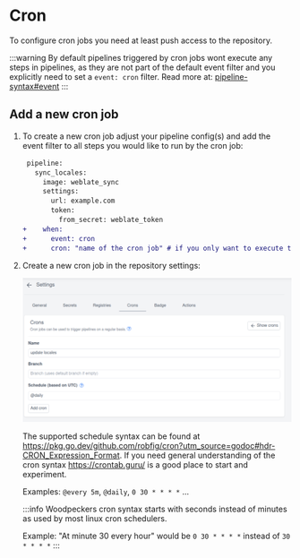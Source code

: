 # Cron

To configure cron jobs you need at least push access to the repository.

:::warning
By default pipelines triggered by cron jobs wont execute any steps in pipelines, as they are not part of the default event filter and you explicitly need to set a `event: cron` filter.
Read more at: [pipeline-syntax#event](./20-pipeline-syntax.md#event)
:::

## Add a new cron job

1. To create a new cron job adjust your pipeline config(s) and add the event filter to all steps you would like to run by the cron job:

    ```diff
     pipeline:
       sync_locales:
         image: weblate_sync
         settings:
           url: example.com
           token:
             from_secret: weblate_token
    +    when:
    +      event: cron
    +      cron: "name of the cron job" # if you only want to execute this step by a specific cron job
    ```

1. Create a new cron job in the repository settings:

    ![cron settings](./cron-settings.png)

    The supported schedule syntax can be found at <https://pkg.go.dev/github.com/robfig/cron?utm_source=godoc#hdr-CRON_Expression_Format>. If you need general understanding of the cron syntax <https://crontab.guru/> is a good place to start and experiment.

    Examples: `@every 5m`, `@daily`, `0 30 * * * *` ...

    :::info
    Woodpeckers cron syntax starts with seconds instead of minutes as used by most linux cron schedulers.  

    Example: "At minute 30 every hour" would be `0 30 * * * *` instead of `30 * * * *`
    :::
